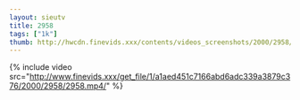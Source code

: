 ```yaml
--- 
layout: sieutv
title: 2958
tags: ["1k"]
thumb: http://hwcdn.finevids.xxx/contents/videos_screenshots/2000/2958/preview.mp4.jpg
---
```

{% include video src="http://www.finevids.xxx/get_file/1/a1aed451c7166abd6adc339a3879c376/2000/2958/2958.mp4/" %} 
